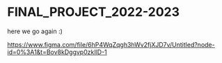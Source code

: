 # FINAL_PROJECT_2022-2023
here we go again :)

https://www.figma.com/file/6hP4WqZqgh3hWv2fjXJD7v/Untitled?node-id=0%3A1&t=Bov8kDggvp0zkIlD-1

